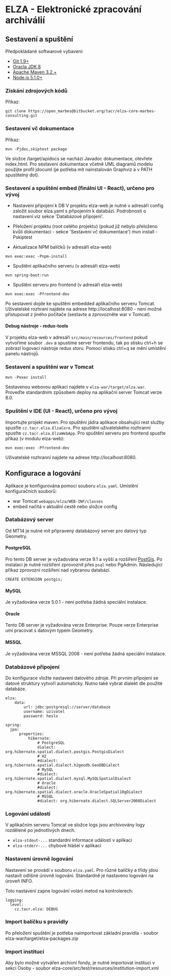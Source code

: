 # ELZA - Elektronické zpracování archiválií

## Sestavení a spuštění

Předpokládané softwarové vybavení:

* [Git 1.9+](https://git-scm.com/download/win)
* [Oracla JDK 8](http://www.oracle.com/technetwork/java/javase/downloads/jdk8-downloads-2133151.html)
* [Apache Maven 3.2.+](https://maven.apache.org/download.cgi)
* [Node.js 5.1.0+](https://nodejs.org/)

### Získání zdrojových kódů
Příkaz:
```
git clone https://open_marbes@bitbucket.org/tacr/elza-core-marbes-consulting.git
```

### Sestavení vč dokumentace
Příkaz:
```
mvn -Pjdoc,skiptest package
```
Ve složce /target/apidocs se nachází Javadoc dokumentace, otevřete index.html.
Pro sestavení dokumentace včetně UML diagramů modelu použijte profil jdocuml (je potřeba mít nainstalován Graphviz a v PATH spustitelný dot).


### Sestavení a spuštění embed (finální UI - React), určeno pro vývoj

* Nastavení připojení k DB
V projektu elza-web je nutné v adresáři config založit soubor elza.yaml s připojením k databázi.
Podrobnosti o nastavení viz sekce 'Databázové připojení'.

* Přeložení projektu (root celého projektu) (pokud již nebylo přeloženo kvůli dokumentaci - sekce 'Sestavení vč dokumentace')
mvn install -Pskiptest

* Aktualizace NPM balíčků (v adresáři elza-web)
```
mvn exec:exec -Pnpm-install
```

* Spuštění aplikačního serveru (v adresáři elza-web)
```
mvn spring-boot:run
```

* Spuštění serveru pro frontend (v adresáři elza-web)
```
mvn exec:exec -Pfrontend-dev
```

Po sestavení dojde ke spuštění embedded aplikačního serveru Tomcat.
Uživatelské rozhraní najdete na adrese http://localhost:8080 - není možné přistupovat z jiného počítače (sestavte a zprovozněte war v Tomcat).

#### Debug nástroje - redux-tools
V projektu elza-web v adresáři ```src/main/resources/frontend``` pokud vytvoříme soubor ```.dev``` a spustíme server frontendu, tak po stisku ctrl+h se zobrazí logovací nástroje redux storu.
Pomocí stisku ctrl+q se mění umístění panelu nástrojů.


### Sestavení a spuštění war v Tomcat
```
mvn -Pexec install
```

Sestavenou webovou aplikaci najdete v `elza-war/target/elza.war`.
Proveďte standardním způsobem deploy na aplikační server Tomcat verze 8.0.

### Spuštění v IDE (UI - React), určeno pro vývoj
Importujte projekt maven.
Pro spuštění jádra aplikace obsahující rest služby spusťte `cz.tacr.elza.ElzaCore`.
Pro spuštění uživatelského rozhranní spusťte `cz.tacr.elza.ElzaWebApp`.
Pro spuštění serveru pro frontend spusťte příkaz (v modulu elza-web):
```
mvn exec:exec -Pfrontend-dev
```
Uživatelské rozhranní najdete na adrese http://localhost:8080.

## Konfigurace a logování

Aplikace je konfigurována pomocí souboru `elza.yaml`. Umístění konfiguračních souborů:

* war Tomcat `webapps/elza/WEB-INF/classes`
* embed načítá v aktuální cestě nebo složce config

### Databázový server
Od MT14 je nutné mít připravený databázový server pro datový typ Geometry.

#### PostgreSQL
Pro tento DB server je vyžadována verze 9.1 a vyšší a rozšíření [PostGis](http://postgis.net/).
Po instalaci je nutné rozšíření zprovoznit přes ```psql``` nebo PgAdmin.
Následující příkaz zprovozní rozšíření nad vybranou databází.
```
CREATE EXTENSION postgis;
```
#### MySQL
Je vyžadována verze 5.0.1 - není potřeba žádná speciální instalace.

#### Oracle
Tento DB server je vyžadována verze Enterprise. Pouze verze Enterprise umí pracovat s datovým typem Geometry.

#### MSSQL
Je vyžadována verze MSSQL 2008 - není potřeba žádná speciální instalace.

### Databázové připojení
Do konfigurace vložte nastavení datového zdroje. Při prvním připojení se datové struktury vytvoří automaticky.
Nutno také vybrat dialekt dle použité databáze.

```
elza:
    data:
        url: jdbc:postgresql://server/databaze
        username: uzivatel
        password: heslo

spring:
  jpa:
      properties:
          hibernate:
              # PostgreSQL
              dialect: org.hibernate.spatial.dialect.postgis.PostgisDialect
              # H2
              #dialect: org.hibernate.spatial.dialect.h2geodb.GeoDBDialect
              # MySQL
              #dialect: org.hibernate.spatial.dialect.mysql.MySQLSpatialDialect
              # Oracle
              #dialect: org.hibernate.spatial.dialect.oracle.OracleSpatial10gDialect
              # MSSQL
              #dialect: org.hibernate.dialect.SQLServer2008Dialect
```

### Logování událostí
V aplikačním serveru Tomcat ve složce logs jsou archivovány logy rozdělené po jednotlivých dnech.

* `elza-stdout-...` standardní informace událostí v aplikaci
* `elza-stderr-...` chybové hlášeí v aplikaci

### Nastavení úrovně logování
Nastavení se provádí v souboru `elza.yaml`. Pro různé balíčky a třídy jdou nastavit odlišné úrovně logování. Standardně
je nastaveno logování na úroveň INFO. 

Toto nastavení zapne logování volání metod na kontrolerech:

```
logging:
  level:
    cz.tacr.elza: DEBUG
```

### Import balíčku s pravidly
Po přeložení spuštění je potřeba naimportovat základní pravidla - soubor elza-war/target/elza-packages.zip

### Import institucí
Aby bylo možné vytvářen archivní fondy, je nutné importovat instituci v sekci Osoby - soubor elza-core/src/test/resources/institution-import.xml